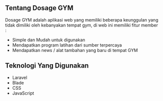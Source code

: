 
## Tentang Dosage GYM 

Dosage GYM adalah aplikasi web yang memiliki beberapa keunggulan yang tidak dimiliki oleh kebanyakan tempat gym, di web ini memiliki fitur member :

- Simple dan Mudah untuk digunakan
- Mendapatkan program latihan dari sumber terpercaya
- Mendapatkan news / alat tambahan yang baru di tempat GYM 

## Teknologi Yang Digunakan 

- Laravel
- Blade
- CSS
- JavaScript



